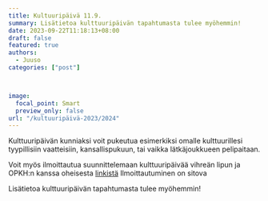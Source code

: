 ```yaml
---
title: Kultuuripäivä 11.9.
summary: Lisätietoa kulttuuripäivän tapahtumasta tulee myöhemmin!
date: 2023-09-22T11:18:13+08:00
draft: false
featured: true
authors:
  - Juuso
categories: ["post"]



image:
  focal_point: Smart
  preview_only: false 
url: "/kultuuripäivä-2023/2024"
---
```

Kulttuuripäivän kunniaksi voit pukeutua esimerkiksi omalle kulttuurillesi tyypillisiin vaatteisiin, kansallispukuun, tai vaikka lätkäjoukkueen pelipaitaan.

Voit myös ilmoittautua suunnittelemaan kulttuuripäivää vihreän lipun ja OPKH:n kanssa oheisesta [linkistä](https://forms.gle/gR1sCUUw9H1fCmFEA) Ilmoittautuminen on sitova

Lisätietoa kulttuuripäivän tapahtumasta tulee myöhemmin!
